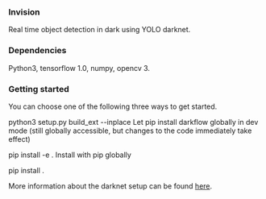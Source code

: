 <h3>Invision</h3>

Real time object detection in dark using YOLO darknet.

<h3>Dependencies</h3>

Python3, tensorflow 1.0, numpy, opencv 3.

<h3>Getting started</h3>

You can choose one of the following three ways to get started.

python3 setup.py build_ext --inplace
Let pip install darkflow globally in dev mode (still globally accessible, but changes to the code immediately take effect)

pip install -e .
Install with pip globally

pip install .

More information about the darknet setup can be found <a href="https://github.com/thtrieu/darkflow#readme" target="_blank">here</a>.
